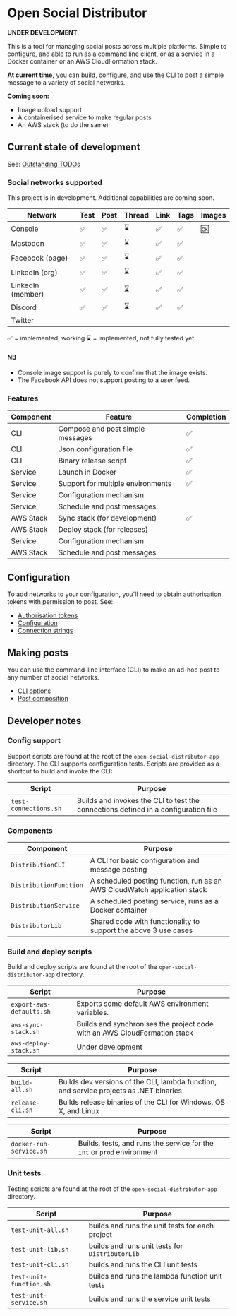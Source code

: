 # Open Social Distributor

**UNDER DEVELOPMENT**

This is a tool for managing social posts across multiple platforms. Simple to configure, and able to run as a command line client, or as a service in a Docker container or an AWS CloudFormation stack.

**At current time,** you can build, configure, and use the CLI to post a simple message to a variety of social networks.

**Coming soon:**

* Image upload support
* A containerised service to make regular posts
* An AWS stack (to do the same)

## Current state of development

See: [Outstanding TODOs](todos.md)

### Social networks supported

This project is in development. Additional capabilities are coming soon.

| Network | Test | Post | Thread | Link | Tags | Images |
|-|-|-|-|-|-|-|
| Console | ✅ | ✅ | ⌛️ | ✅ | ✅ | 🆗 |
| Mastodon | ✅ | ✅ | ⌛️ | ✅ | ✅ | |
| Facebook (page) | ✅ | ✅ | ⌛️ | ✅ | ✅ | |
| LinkedIn (org) | ✅ | ✅ | ⌛️ | ✅ | ✅ | |
| LinkedIn (member) | ✅ | ✅ | ⌛️ | ✅ | ✅ | |
| Discord | ✅ | ✅ | ⌛️ | ✅ | ✅ | |
| Twitter | | | | | | |

✅ = implemented, working
⌛️ = implemented, not fully tested yet

#### NB

* Console image support is purely to confirm that the image exists.
* The Facebook API does not support posting to a _user_ feed.

### Features

| Component | Feature | Completion |
|-|-|-|
| CLI | Compose and post simple messages | ✅ |
| CLI | Json configuration file | ✅ |
| CLI | Binary release script | ✅ |
| Service | Launch in Docker | ✅ |
| Service | Support for multiple environments | ✅ |
| Service | Configuration mechanism | |
| Service | Schedule and post messages | |
| AWS Stack | Sync stack (for development) | ✅ |
| AWS Stack | Deploy stack (for releases) | |
| Service | Configuration mechanism | |
| AWS Stack | Schedule and post messages | |

## Configuration

To add networks to your configuration, you'll need to obtain authorisation tokens with permission to post. See:

* [Authorisation tokens](auth-tokens.md)
* [Configuration](configuration.md)
* [Connection strings](connection-strings.md)

## Making posts

You can use the command-line interface (CLI) to make an ad-hoc post to any number of social networks.

* [CLI options](cli-options.md)
* [Post composition](post-composition.md)

## Developer notes

### Config support

Support scripts are found at the root of the `open-social-distributor-app` directory. The CLI supports configuration tests. Scripts are provided as a shortcut to build and invoke the CLI:

| Script | Purpose |
|-|-|
| `test-connections.sh` | Builds and invokes the CLI to test the connections defined in a configuration file |

### Components

| Component | Purpose |
|-|-|
| `DistributionCLI` | A CLI for basic configuration and message posting |
| `DistributionFunction` | A scheduled posting function, run as an AWS CloudWatch application stack |
| `DistributionService` | A scheduled posting service, runs as a Docker container |
| `DistributorLib` | Shared code with functionality to support the above 3 use cases |

### Build and deploy scripts

Build and deploy scripts are found at the root of the `open-social-distributor-app` directory.

| Script | Purpose |
|-|-|
| `export-aws-defaults.sh` | Exports some default AWS environment variables. |
| `aws-sync-stack.sh` | Builds and synchronises the project code with an AWS CloudFormation stack |
| `aws-deploy-stack.sh` | Under development |

| Script | Purpose |
|-|-|
| `build-all.sh` | Builds dev versions of the CLI, lambda function, and service projects as .NET binaries |
| `release-cli.sh` | Builds release binaries of the CLI for Windows, OS X, and Linux |

| Script | Purpose |
|-|-|
| `docker-run-service.sh` | Builds, tests, and runs the service for the `int` or `prod` environment |

### Unit tests

Testing scripts are found at the root of the `open-social-distributor-app` directory.

| Script | Purpose |
|-|-|
| `test-unit-all.sh` | builds and runs the unit tests for each project |
| `test-unit-lib.sh` | builds and runs unit tests for `DistributorLib` |
| `test-unit-cli.sh` | builds and runs the CLI unit tests |
| `test-unit-function.sh` | builds and runs the lambda function unit tests |
| `test-unit-service.sh` | builds and runs the service unit tests |
